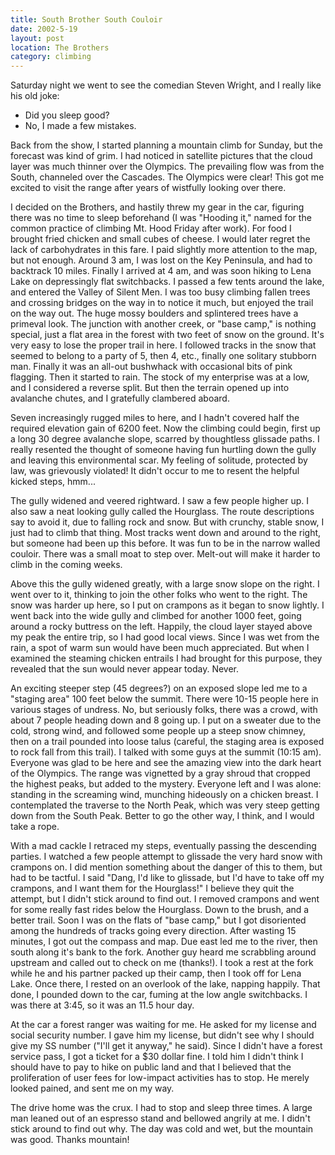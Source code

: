 ```yaml
---
title: South Brother South Couloir
date: 2002-5-19
layout: post
location: The Brothers
category: climbing
---
```


Saturday night we went to see the comedian Steven Wright, and I really like
his old joke:

* Did you sleep good?
* No, I made a few mistakes.

Back from the show, I started planning a mountain climb for Sunday, but the
forecast was kind of grim. I had noticed in satellite pictures that the cloud
layer was much thinner over the Olympics. The prevailing flow was from the
South, channeled over the Cascades. The Olympics were clear! This got me
excited to visit the range after years of wistfully looking over there.


I decided on the Brothers, and hastily threw my gear in the car, figuring
there was no time to sleep beforehand (I was "Hooding it," named for
the common practice of climbing Mt. Hood Friday after work). For food I brought
fried chicken and small cubes of cheese. I would later regret the lack of
carbohydrates in this fare. I paid slightly more attention to the map, but not
enough. Around 3 am, I was lost on the Key Peninsula, and had to backtrack 10
miles. Finally I arrived at 4 am, and was soon hiking to Lena Lake on
depressingly flat switchbacks. I passed a few tents around the lake, and
entered the Valley of Silent Men. I was too busy climbing fallen trees and
crossing bridges on the way in to notice it much, but enjoyed the trail on the
way out. The huge mossy boulders and splintered trees have a primeval look. The
junction with another creek, or "base camp," is nothing special, just
a flat area in the forest with two feet of snow on the ground. It's very easy
to lose the proper trail in here. I followed tracks in the snow that seemed to
belong to a party of 5, then 4, etc., finally one solitary stubborn man.
Finally it was an all-out bushwhack with occasional bits of pink flagging. Then
it started to rain. The stock of my enterprise was at a low, and I considered a
reverse split. But then the terrain opened up into avalanche chutes, and I
gratefully clambered aboard.


Seven increasingly rugged miles to here, and I hadn't covered half the
required elevation gain of 6200 feet. Now the climbing could begin, first up a
long 30 degree avalanche slope, scarred by thoughtless glissade paths. I really
resented the thought of someone having fun hurtling down the gully and leaving
this environmental scar. My feeling of solitude, protected by law, was
grievously violated! It didn't occur to me to resent the helpful kicked steps,
hmm...


The gully widened and veered rightward. I saw a few people higher up. I also
saw a neat looking gully called the Hourglass. The route descriptions say to
avoid it, due to falling rock and snow. But with crunchy, stable snow, I just
had to climb that thing. Most tracks went down and around to the right, but
someone had been up this before. It was fun to be in the narrow walled couloir.
There was a small moat to step over. Melt-out will make it harder to climb in
the coming weeks.


Above this the gully widened greatly, with a large snow slope on the right.
I went over to it, thinking to join the other folks who went to the right. The
snow was harder up here, so I put on crampons as it began to snow lightly. I
went back into the wide gully and climbed for another 1000 feet, going around a
rocky buttress on the left. Happily, the cloud layer stayed above my peak the
entire trip, so I had good local views. Since I was wet from the rain, a spot
of warm sun would have been much appreciated. But when I examined the steaming
chicken entrails I had brought for this purpose, they revealed that the sun
would never appear today. Never.


An exciting steeper step (45 degrees?) on an exposed slope led me to a
"staging area" 100 feet below the summit. There were 10-15 people
here in various stages of undress. No, but seriously folks, there was a crowd,
with about 7 people heading down and 8 going up. I put on a sweater due to the
cold, strong wind, and followed some people up a steep snow chimney, then on a
trail pounded into loose talus (careful, the staging area is exposed to rock
fall from this trail). I talked with some guys at the summit (10:15 am).
Everyone was glad to be here and see the amazing view into the dark heart of
the Olympics. The range was vignetted by a gray shroud that cropped the highest
peaks, but added to the mystery. Everyone left and I was alone: standing in the
screaming wind, munching hideously on a chicken breast. I contemplated the
traverse to the North Peak, which was very steep getting down from the South
Peak. Better to go the other way, I think, and I would take a rope.


With a mad cackle I retraced my steps, eventually passing the descending
parties. I watched a few people attempt to glissade the very hard snow with
crampons on. I did mention something about the danger of this to them, but had
to be tactful. I said "Dang, I'd like to glissade, but I'd have to take
off my crampons, and I want them for the Hourglass!" I believe they quit
the attempt, but I didn't stick around to find out. I removed crampons and went
for some really fast rides below the Hourglass. Down to the brush, and a better
trail. Soon I was on the flats of "base camp," but I got disoriented
among the hundreds of tracks going every direction. After wasting 15 minutes, I
got out the compass and map. Due east led me to the river, then south along
it's bank to the fork. Another guy heard me scrabbling around upstream and
called out to check on me (thanks!). I took a rest at the fork while he
and his partner packed up their camp, then I took off for Lena Lake. Once
there, I rested on an overlook of the lake, napping happily. That done, I
pounded down to the car, fuming at the low angle switchbacks. I was there at
3:45, so it was an 11.5 hour day.


At the car a forest ranger was waiting for me. He asked for my license and
social security number. I gave him my license, but didn't see why I should give
my SS number ("I'll get it anyway," he said). Since I didn't have a
forest service pass, I got a ticket for a $30 dollar fine. I told him I didn't
think I should have to pay to hike on public land and that I believed that the
proliferation of user fees for low-impact activities has to stop. He merely
looked pained, and sent me on my way.


The drive home was the crux. I had to stop and sleep three times. A large
man leaned out of an espresso stand and bellowed angrily at me. I didn't stick
around to find out why. The day was cold and wet, but the mountain was good.
Thanks mountain!



